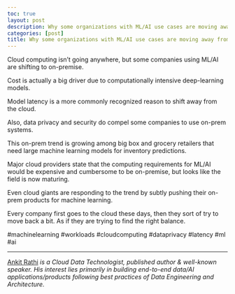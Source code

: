 ```yaml
---
toc: true
layout: post
description: Why some organizations with ML/AI use cases are moving away from the cloud?
categories: [post]
title: Why some organizations with ML/AI use cases are moving away from the cloud?
---
```


Cloud computing isn’t going anywhere, but some companies using ML/AI are shifting to on-premise.

Cost is actually a big driver due to computationally intensive deep-learning models.

Model latency is a more commonly recognized reason to shift away from the cloud.

Also, data privacy and security do compel some companies to use on-prem systems.

This on-prem trend is growing among big box and grocery retailers that need large machine learning models for inventory predictions.

Major cloud providers state that the computing requirements for ML/AI would be expensive and cumbersome to be on-premise, but looks like the field is now maturing.

Even cloud giants are responding to the trend by subtly pushing their on-prem products for machine learning.

Every company first goes to the cloud these days, then they sort of try to move back a bit. As if they are trying to find the right balance.

#machinelearning #workloads #cloudcomputing #dataprivacy #latency #ml #ai
*****

[Ankit Rathi](https://www.ankitrathi.com/) *is a Cloud Data Technologist,
published author & well-known speaker. His interest lies primarily in building
end-to-end data/AI applications/products following best practices of Data Engineering
and Architecture.*
